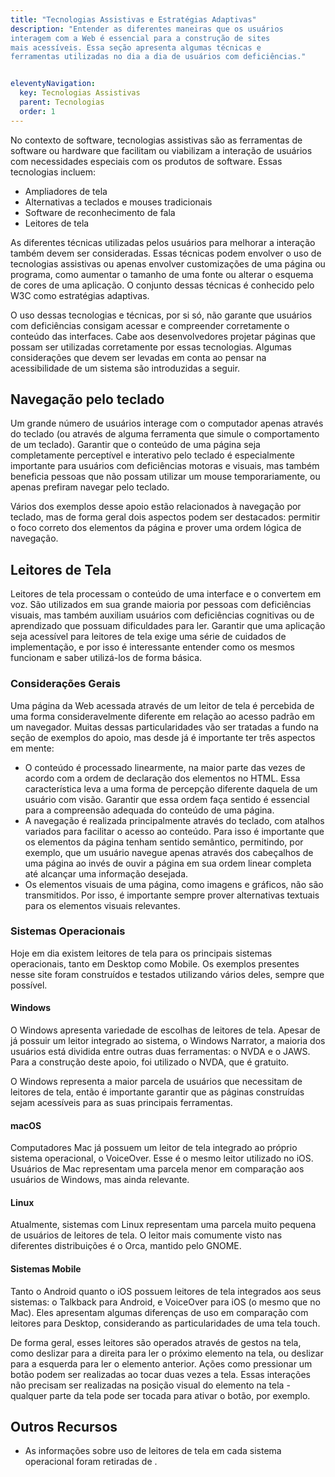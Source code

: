 ```yaml
---
title: "Tecnologias Assistivas e Estratégias Adaptivas"
description: "Entender as diferentes maneiras que os usuários
interagem com a Web é essencial para a construção de sites
mais acessíveis. Essa seção apresenta algumas técnicas e
ferramentas utilizadas no dia a dia de usuários com deficiências."


eleventyNavigation:
  key: Tecnologias Assistivas
  parent: Tecnologias
  order: 1
---
```


No contexto de software, tecnologias assistivas são as ferramentas de software ou hardware que facilitam ou viabilizam a interação de usuários com necessidades especiais com os produtos de software. Essas tecnologias incluem:

- Ampliadores de tela
- Alternativas a teclados e mouses tradicionais
- Software de reconhecimento de fala
- Leitores de tela

As diferentes técnicas utilizadas pelos usuários para melhorar a interação também devem ser consideradas. Essas técnicas podem envolver o uso de tecnologias assistivas ou apenas envolver customizações de uma página ou programa, como aumentar o tamanho de uma fonte ou alterar o esquema de cores de uma aplicação. O conjunto dessas técnicas é conhecido pelo W3C como estratégias adaptivas.

O uso dessas tecnologias e técnicas, por si só, não garante que usuários com deficiências consigam acessar e compreender corretamente o conteúdo das interfaces. Cabe aos desenvolvedores projetar páginas que possam ser utilizadas corretamente por essas tecnologias. Algumas considerações que devem ser levadas em conta ao pensar na acessibilidade de um sistema são introduzidas a seguir.

## Navegação pelo teclado

Um grande número de usuários interage com o computador apenas através
do teclado (ou através de alguma ferramenta que simule o comportamento de um teclado).
Garantir que o conteúdo de uma página seja completamente perceptível e interativo pelo teclado é especialmente importante para usuários com deficiências motoras e visuais, mas também beneficia pessoas que não possam utilizar um mouse temporariamente, ou apenas prefiram navegar pelo teclado.

Vários dos exemplos desse apoio estão relacionados à navegação por teclado, mas de forma geral dois aspectos podem ser destacados: permitir o foco correto dos elementos da página e prover uma ordem lógica de navegação.

## Leitores de Tela

Leitores de tela processam o conteúdo de uma interface e o convertem em voz. São utilizados em sua grande maioria por pessoas com deficiências visuais, mas também auxiliam usuários com deficiências cognitivas ou de aprendizado que possuam dificuldades para ler. Garantir que uma aplicação seja acessível para leitores de tela exige uma série de cuidados de implementação, e por isso é interessante entender como os mesmos funcionam e saber utilizá-los de forma básica.

### Considerações Gerais

Uma página da Web acessada através de um leitor de tela é percebida de uma forma consideravelmente diferente em relação ao acesso padrão em um navegador. Muitas dessas particularidades vão ser tratadas a fundo na seção de exemplos do apoio, mas desde já é importante ter três aspectos em mente:


- O conteúdo é processado linearmente, na maior parte das vezes de acordo com a ordem de declaração dos elementos no HTML. Essa característica leva a uma forma de percepção diferente daquela de um usuário com visão. Garantir que essa ordem faça sentido é essencial para a compreensão adequada do conteúdo de uma página.
- A navegação é realizada principalmente através do teclado, com atalhos variados para facilitar o acesso ao conteúdo. Para isso é importante que os elementos da página tenham sentido semântico, permitindo, por exemplo, que um usuário navegue apenas através dos cabeçalhos de uma página ao invés de ouvir a página em sua ordem linear completa até alcançar uma informação desejada.
- Os elementos visuais de uma página, como imagens e gráficos, não são transmitidos. Por isso, é importante sempre prover alternativas textuais para os elementos visuais relevantes.

### Sistemas Operacionais

Hoje em dia existem leitores de tela para os principais sistemas operacionais, tanto em Desktop como Mobile. Os exemplos presentes nesse site foram construídos e testados utilizando vários deles, sempre que possível.

#### Windows

O Windows apresenta variedade de escolhas de leitores de tela. Apesar de já possuir um leitor integrado ao sistema, o Windows Narrator, a maioria dos usuários está dividida entre outras duas ferramentas: o NVDA e o JAWS. Para a construção deste apoio, foi utilizado o NVDA, que é gratuito.

O Windows representa a maior parcela de usuários que necessitam de leitores de tela, então é importante garantir que as páginas construídas sejam acessíveis para as suas principais ferramentas.

#### macOS

Computadores Mac já possuem um leitor de tela integrado ao próprio sistema operacional, o VoiceOver. Esse é o mesmo leitor utilizado no iOS. Usuários de Mac representam uma parcela menor em comparação aos usuários de Windows, mas ainda relevante.

#### Linux

Atualmente, sistemas com Linux representam uma parcela muito pequena de usuários de leitores de tela. O leitor mais comumente visto nas diferentes distribuições é o Orca, mantido pelo GNOME.

#### Sistemas Mobile

Tanto o Android quanto o iOS possuem leitores de tela integrados aos seus sistemas: o Talkback para Android, e VoiceOver para iOS (o mesmo que no Mac). Eles apresentam algumas diferenças de uso em comparação com leitores para Desktop, considerando as particularidades de uma tela touch.

De forma geral, esses leitores são operados através de gestos na tela, como deslizar para a direita para ler o próximo elemento na tela, ou deslizar para a esquerda para ler o elemento anterior. Ações como pressionar um botão podem ser realizadas ao tocar duas vezes a tela. Essas interações não precisam ser realizadas na posição visual do elemento na tela - qualquer parte da tela pode ser tocada para ativar o botão, por exemplo.

## Outros Recursos

- As informações sobre uso de leitores de tela em cada sistema operacional foram retiradas de []().